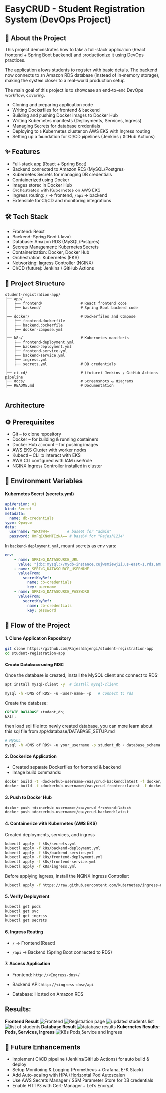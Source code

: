 # EasyCRUD - Student Registration System (DevOps Project)

## 📖 About the Project

This project demonstrates how to take a full-stack application (React frontend + Spring Boot backend) and productionize it using DevOps practices.

The application allows students to register with basic details. The backend now connects to an Amazon RDS database (instead of in-memory storage), making the system closer to a real-world production setup.

The main goal of this project is to showcase an end-to-end DevOps workflow, covering:

- Cloning and preparing application code
- Writing Dockerfiles for frontend & backend
- Building and pushing Docker images to Docker Hub
- Writing Kubernetes manifests (Deployments, Services, Ingress)
- Managing Secrets for database credentials
- Deploying to a Kubernetes cluster on AWS EKS with Ingress routing
- Setting up a foundation for CI/CD pipelines (Jenkins / GitHub Actions)

## ✨ Features

- Full-stack app (React + Spring Boot)
- Backend connected to Amazon RDS (MySQL/Postgres)
- Kubernetes Secrets for managing DB credentials
- Containerized using Docker
- Images stored in Docker Hub
- Orchestrated with Kubernetes on AWS EKS
- Ingress routing: `/` → frontend, `/api` → backend
- Extensible for CI/CD and monitoring integrations

## 🛠️ Tech Stack

- Frontend: React
- Backend: Spring Boot (Java)
- Database: Amazon RDS (MySQL/Postgres)
- Secrets Management: Kubernetes Secrets
- Containerization: Docker, Docker Hub
- Orchestration: Kubernetes (EKS)
- Networking: Ingress Controller (NGINX)
- CI/CD (future): Jenkins / GitHub Actions

## 📂 Project Structure
```
student-registration-app/
│── app/
│   ├── frontend/                 # React frontend code
│   ├── backend/                  # Spring Boot backend code
│
│── docker/                       # Dockerfiles and Compose
│   ├── frontend.dockerfile
│   ├── backend.dockerfile
│   ├── docker-compose.yml
│
│── k8s/                          # Kubernetes manifests
│   ├── frontend-deployment.yml
│   ├── backend-deployment.yml
│   ├── frontend-service.yml
│   ├── backend-service.yml
│   ├── ingress.yml
│   ├── secrets.yml               # DB credentials
│
│── ci-cd/                        # (future) Jenkins / GitHub Actions pipeline
│── docs/                         # Screenshots & diagrams
│── README.md                     # Documentation


```
<!-- │── .env.example                  # Example environment variables -->

## Architecture

## ⚙️ Prerequisites

- Git – to clone repository
- Docker – for building & running containers
- Docker Hub account – for pushing images
- AWS EKS Cluster with worker nodes
- Kubectl – CLI to interact with EKS
- AWS CLI configured with IAM user/role
- NGINX Ingress Controller installed in cluster

## 🔑 Environment Variables
#### Kubernetes Secret (secrets.yml)
```yml
apiVersion: v1
kind: Secret
metadata:
  name: db-credentials
type: Opaque
data:
  username: YWRtaW4=        # base64 for "admin"
  password: UmFqZXNoMTIzNA== # base64 for "Rajesh1234"
```
In `backend-deployment.yml`, mount secrets as env vars:

```yaml
env:
    - name: SPRING_DATASOURCE_URL
      value: "jdbc:mysql://mydb-instance.cujwsmiewj2i.us-east-1.rds.amazonaws.com:3306/student_db"
    - name: SPRING_DATASOURCE_USERNAME
      valueFrom:
        secretKeyRef:
          name: db-credentials
          key: username
    - name: SPRING_DATASOURCE_PASSWORD
      valueFrom:
        secretKeyRef:
          name: db-credentials
          key: password
```


## 🔄 Flow of the Project
#### 1. Clone Application Repository

```bash
git clone https://github.com/RajeshGajengi/student-registration-app
cd student-registration-app
```
####  Create Database using RDS:
Once the database is created, install the MySQL client and connect to RDS:
```bash
apt install mysql-client -y  # install mysql-client

mysql -h <DNS of RDS> -u <user-name> -p   # connect to rds
```
Create the database:
```sql
CREATE DATABASE student_db;
EXIT;
```
then load sql file into newly created database, you can more learn about this sql file from app/database/DATABASE_SETUP.md
```bash
# MySQL
mysql -h <DNS of RDS> -u your_username -p student_db < database_schema.sql
```


#### 2. Dockerize Application

- Created separate Dockerfiles for frontend & backend
- Image build commands:
```bash
docker build -t <dockerhub-username>/easycrud-backend:latest -f docker/backend.dockerfile ./app/backend
docker build -t <dockerhub-username>/easycrud-frontend:latest -f docker/frontend.dockerfile ./app/frontend
```

#### 3. Push to Docker Hub
```bash
docker push <dockerhub-username>/easycrud-frontend:latest
docker push <dockerhub-username>/easycrud-backend:latest
```

#### 4. Containerize with Kubernetes (AWS EKS)

Created deployments, services, and ingress
```bash
kubectl apply -f k8s/secrets.yml
kubectl apply -f k8s/backend-deployment.yml
kubectl apply -f k8s/backend-service.yml
kubectl apply -f k8s/frontend-deployment.yml
kubectl apply -f k8s/frontend-service.yml
kubectl apply -f k8s/ingress.yml

```
Before applying ingress, install the NGINX Ingress Controller:
```bash
kubectl apply -f https://raw.githubusercontent.com/kubernetes/ingress-nginx/main/deploy/static/provider/cloud/deploy.yaml
```
#### 5. Verify Deployment
```bash
kubectl get pods
kubectl get svc
kubectl get ingress
kubectl get secrets
```

#### 6. Ingress Routing

- `/` → Frontend (React)

- `/api` → Backend (Spring Boot connected to RDS)

#### 7. Access Application

- Frontend: `http://<Ingress-dns>/`

- Backend API: `http://<ingress-dns>/api`
- Database: Hosted on Amazon RDS

## Results:
**Frontend Result**
![Frontend](docs/frontend_page.png)
![Registration page](docs/registration_page.png)
![updated students list](docs/frontend_with_new_user.png)
![list of students](docs/list_of_students.png)
**Database Result**
![database results](docs/database_results.png)
**Kubernetes Results: Pods, Services, Ingress**
![K8s Pods,Service and Ingress](docs/k8s_objects.png)


## 🚀 Future Enhancements

- Implement CI/CD pipeline (Jenkins/GitHub Actions) for auto build & deploy
- Setup Monitoring & Logging (Prometheus + Grafana, EFK Stack)
- Add Auto-scaling with HPA (Horizontal Pod Autoscaler)
- Use AWS Secrets Manager / SSM Parameter Store for DB credentials
- Enable HTTPS with Cert-Manager + Let’s Encrypt